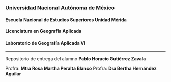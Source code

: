 

### Universidad Nacional Autónoma de México
#### Escuela Nacional de Estudios Superiores Unidad Mérida
#### Licenciatura en Geografía Aplicada
#### Laboratorio de Geografía Aplicada VI
---
Repositorio de entrega del alumno **Pablo Horacio Gutiérrez Zavala**


Profra: **Mtra Rosa Martha Peralta Blanco**
Profra: **Dra Bertha Hernández Aguilar**
